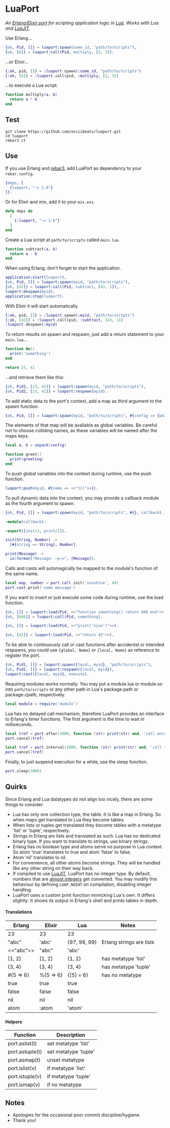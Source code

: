 # LuaPort
*An [Erlang/Elixir port](http://erlang.org/doc/tutorial/c_port.html) for scripting application logic in [Lua](https://www.lua.org). Works with Lua and [LuaJIT](https://luajit.org).*

Use Erlang...
```erlang
{ok, Pid, []} = luaport:spawn(some_id, "path/to/scripts"),
{ok, [6]} = luaport:call(Pid, multiply, [2, 3]).
```
...or Elixir...
```elixir
{:ok, pid, []} = :luaport.spawn(:some_id, "path/to/scripts")
{:ok, [6]} = :luaport.call(pid, :multiply, [2, 3])
```
...to execute a Lua script.
```lua
function multiply(a, b)
  return a * b
end
```

## Test
```
git clone https://github.com/asciibeats/luaport.git
cd luaport
rebar3 ct
```

## Use
If you use Erlang and [rebar3](https://www.rebar3.org), add LuaPort as dependency to your `rebar.config`.
```erlang
{deps, [
  {luaport, "~> 1.6"}
]}.
```
Or for Elixir and mix, add it to your `mix.exs`.
```elixir
defp deps do
  [
    {:luaport, "~> 1.6"}
  ]
end
```
Create a Lua script at `path/to/scripts` called `main.lua`.
```lua
function subtract(a, b)
  return a - b
end
```
When using Erlang, don't forget to start the application.
```erlang
application:start(luaport),
{ok, Pid, []} = luaport:spawn(myid, "path/to/scripts"),
{ok, [42]} = luaport:call(Pid, subtract, [43, 1]),
luaport:despawn(myid),
application:stop(luaport).
```
With Elixir it will start automatically.
```elixir
{:ok, pid, []} = :luaport.spawn(:myid, "path/to/scripts")
{:ok, [42]} = :luaport.call(pid, :subtract, [43, 1])
:luaport.despawn(:myid)
```
To return results on spawn and respawn, just add a return statement to your `main.lua`...
```lua
function do()
  print('something')
end

return 23, 42
```
...and retrieve them like this:
```erlang
{ok, Pid1, [23, 42]} = luaport:spawn(myid, "path/to/scripts"),
{ok, Pid2, [23, 42]} = luaport:respawn(myid).
```
To add static data to the port's context, add a map as third argument to the spawn function.
```erlang
{ok, Pid, []} = luaport:spawn(myid, "path/to/scripts", #{config => {what, ever}, greeting => <<"moin">>}).
```
The elements of that map will be available as global variables. Be careful not to choose colliding names, as these variables will be named after the maps keys.
```lua
local a, b = unpack(config)

function greet()
  print(greeting)
end
```
To push global variables into the context during runtime, use the push function.
```erlang
luaport:push(myid, #{name => <<"til">>}).
```
To pull dynamic data into the context, you may provide a callback module as the fourth argument to spawn.
```erlang
{ok, Pid, []} = luaport:spawn(myid, "path/to/scripts", #{}, callback).
```
```erlang
-module(callback).

-export([init/2, print/1]).

init(String, Number) ->
  [#{string => String}, Number].

print(Message) ->
  io:format("Message: ~p~n", [Message]).
```
Calls and casts will automagically be mapped to the module's function of the same name.
```lua
local map, number = port.call.init('sunshine', 49)
port.cast.print('some message')
```
If you want to insert or just execute some code during runtime, use the load function.
```erlang
{ok, []} = luaport:load(Pid, <<"function something() return 666 end">>),
{ok, [666]} = luaport:call(Pid, something).
```
```erlang
{ok, []} = luaport:load(Pid, <<"print('nice')">>).
```
```erlang
{ok, [42]} = luaport:load(Pid, <<"return 42">>).
```
To be able to continuously call or cast functions after accidental or intended respawns, you could use `{global, Name}` or `{local, Name}` as reference to register the port.
```erlang
{ok, Pid1, []} = luaport:spawn({local, myid}, "path/to/scripts"),
{ok, Pid2, []} = luaport:respawn({local, myid}),
luaport:cast({local, myid}, execute).
```
Requiring modules works normally. You may put a module.lua or module.so into `path/to/scripts` or any other path in Lua's package.path or package.cpath, respectively.
```lua
local module = require('module')
```
Lua has no delayed call mechanism, therefore LuaPort provides an interface to Erlang's timer functions. The first argument is the time to wait in milliseconds.
```lua
local tref = port.after(3000, function (str) print(str) end, 'call once, if not canceled')
port.cancel(tref)
```
```lua
local tref = port.interval(1000, function (str) print(str) end, 'call repeatedly until canceled')
port.cancel(tref)
```
Finally, to just suspend execution for a while, use the sleep function.
```lua
port.sleep(2000)
```

## Quirks
Since Erlang and Lua datatypes do not align too nicely, there are some things to consider.

- Lua has only one collection type, the table. It is like a map in Erlang. So when maps get translated to Lua they become tables.
- When lists or tuples get translated they become tables with a metatype 'list' or 'tuple', respectively.
- Strings in Erlang are lists and translated as such. Lua has no dedicated binary type. If you want to translate to strings, use binary strings.
- Erlang has no boolean type and atoms serve no purpose in Lua context. So atom 'true' translates to true and atom 'false' to false.
- Atom 'nil' translates to nil.
- For convenience, all other atoms become strings. They will be handled like any other string on their way back.
- If compiled to use [LuaJIT](https://luajit.org), LuaPort has no integer type. By default, numbers that are [almost integers](c_src/luaport.c#L56-L64) get converted. You may modify this behaviour by defining `LUAP_NOINT` on compilation, disabling integer handling.
- LuaPort uses a custom print function mimicking Lua's own. It differs slightly: It shows its output in Erlang's shell and prints tables in depth.

#### Translations
| Erlang | Elixir | Lua | Notes |
| --- | --- | --- | --- |
| 23 | 23 | 23 | |
| "abc" | 'abc' | {97, 98, 99} | Erlang strings are lists |
| <<"abc">> | "abc" | 'abc' | |
| \[1, 2] | \[1, 2] | {1, 2} | has metatype 'list' |
| {3, 4} | {3, 4} | {3, 4} | has metatype 'tuple' |
| #{5 => 6} | %{5 => 6} | {\[5] = 6} | has no metatype |
| true | true | true | |
| false | false | false | |
| nil | nil | nil | |
| atom | :atom | 'atom' | |

#### Helpers
| Function | Description |
| --- | --- |
| port.aslist(t) | set metatype 'list' |
| port.astuple(t) | set metatype 'tuple' |
| port.asmap(t) | unset metatype |
| port.islist(v) | if metatype 'list' |
| port.istuple(v) | if metatype 'tuple' |
| port.ismap(v) | if no metatype |

## Notes
- Apologies for the occasional poor commit discipline/hygiene.
- Thank you!
